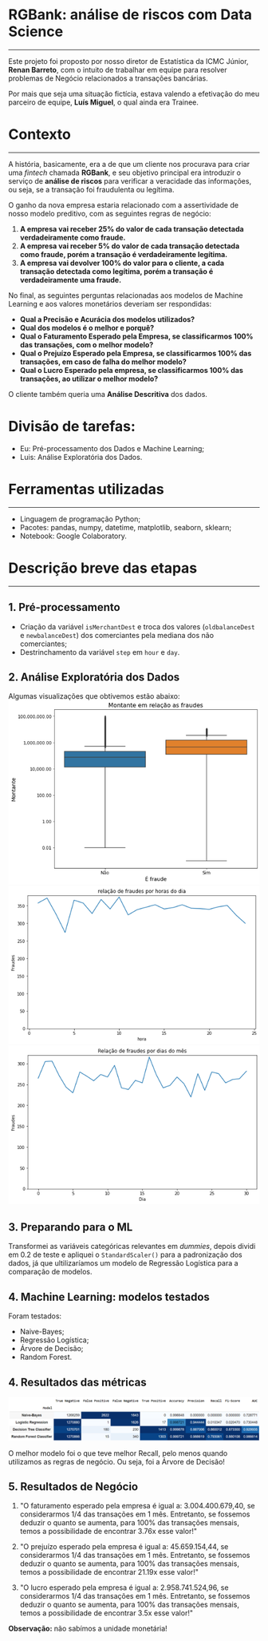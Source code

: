 # RGBank: análise de riscos com Data Science
---
Este projeto foi proposto por nosso diretor de Estatística da ICMC Júnior, **Renan Barreto**, com o intuito de trabalhar em equipe para resolver problemas de Negócio relacionados a transações bancárias.

Por mais que seja uma situação fictícia, estava valendo a efetivação do meu parceiro de equipe, **Luís Miguel**, o qual ainda era Trainee.

# Contexto
---
A história, basicamente, era a de que um cliente nos procurava para criar uma *fintech* chamada **RGBank**, e seu objetivo principal era introduzir o serviço de **análise de riscos** para verificar a veracidade das informações, ou seja, se a transação foi fraudulenta ou legítima.

O ganho da nova empresa estaria relacionado com a assertividade de nosso modelo preditivo, com as seguintes regras de negócio:

1. **A empresa vai receber 25% do valor de cada transação detectada verdadeiramente como fraude.**
2. **A empresa vai receber 5% do valor de cada transação detectada como fraude, porém a transação é verdadeiramente legítima.**
3. **A empresa vai devolver 100% do valor para o cliente, a cada transação detectada como legítima, porém a transação é verdadeiramente uma fraude.**

No final, as seguintes perguntas relacionadas aos modelos de Machine Learning e aos valores monetários deveriam ser respondidas:
- **Qual a Precisão e Acurácia dos modelos utilizados?**
- **Qual dos modelos é o melhor e porquê?**
- **Qual o Faturamento Esperado pela Empresa, se classificarmos 100% das transações, com o melhor modelo?**
- **Qual o Prejuízo Esperado pela Empresa, se classificarmos 100% das transações, em caso de falha do melhor modelo?**
- **Qual o Lucro Esperado pela empresa, se classificarmos 100% das transações, ao utilizar o melhor modelo?**

O cliente também queria uma **Análise Descritiva** dos dados.

# Divisão de tarefas:
- Eu: Pré-processamento dos Dados e Machine Learning;
- Luis: Análise Exploratória dos Dados.

# Ferramentas utilizadas
---
- Linguagem de programação Python;
- Pacotes: pandas, numpy, datetime, matplotlib, seaborn, sklearn;
- Notebook: Google Colaboratory.

# Descrição breve das etapas
---
## 1. Pré-processamento
- Criação da variável `isMerchantDest` e troca dos valores (`oldbalanceDest` e `newbalanceDest`) dos comerciantes pela mediana dos não comerciantes;
- Destrinchamento da variável `step` em `hour` e `day`.

## 2. Análise Exploratória dos Dados
Algumas visualizações que obtivemos estão abaixo:
![](https://github.com/Emersonmiady/rg-bank/blob/main/img/montant.png?raw=true)
![](https://github.com/Emersonmiady/rg-bank/blob/main/img/fraud_hour.png?raw=true)
![](https://github.com/Emersonmiady/rg-bank/blob/main/img/fraud_day.png?raw=true)



## 3. Preparando para o ML
Transformei as variáveis categóricas relevantes em *dummies*, depois dividi em 0.2 de teste e apliquei o `StandardScaler()` para a padronização dos dados, já que ultilizaríamos um modelo de Regressão Logística para a comparação de modelos.

## 4. Machine Learning: modelos testados
Foram testados:
- Naive-Bayes;
- Regressão Logística;
- Árvore de Decisão;
- Random Forest.

## 4. Resultados das métricas

![](https://github.com/Emersonmiady/rg-bank/blob/main/img/models_description.png)

O melhor modelo foi o que teve melhor Recall, pelo menos quando utilizamos as regras de negócio. Ou seja, foi a Árvore de Decisão!

## 5. Resultados de Negócio
1. "O faturamento esperado pela empresa é igual a: 3.004.400.679,40, se considerarmos 1/4 das transações em 1 mês. Entretanto, se fossemos deduzir o quanto se aumenta, para 100% das transações mensais, temos a possibilidade de encontrar 3.76x esse valor!"

2. "O prejuízo esperado pela empresa é igual a: 45.659.154,44, se considerarmos 1/4 das transações em 1 mês. Entretanto, se fossemos deduzir o quanto se aumenta, para 100% das transações mensais, temos a possibilidade de encontrar 21.19x esse valor!"

3. "O lucro esperado pela empresa é igual a: 2.958.741.524,96, se considerarmos 1/4 das transações em 1 mês. Entretanto, se fossemos deduzir o quanto se aumenta, para 100% das transações mensais, temos a possibilidade de encontrar 3.5x esse valor!"

**Observação:** não sabímos a unidade monetária!
